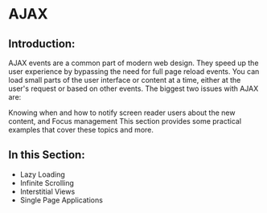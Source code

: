 # AJAX

## Introduction:

AJAX events are a common part of modern web design. They speed up the user experience by bypassing the need for full page reload events. You can load small parts of the user interface or content at a time, either at the user's request or based on other events. The biggest two issues with AJAX are:

Knowing when and how to notify screen reader users about the new content, and
Focus management
This section provides some practical examples that cover these topics and more.

## In this Section:

- Lazy Loading
- Infinite Scrolling
- Interstitial Views
- Single Page Applications
